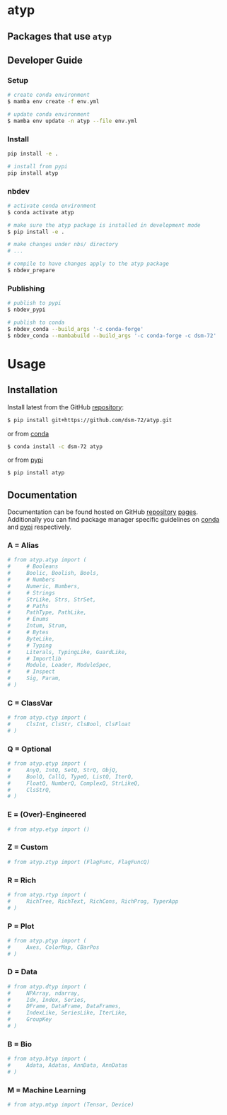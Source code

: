 # atyp

<!-- WARNING: THIS FILE WAS AUTOGENERATED! DO NOT EDIT! -->

## Packages that use `atyp`

<!-- - `aprep`
- `aspec`
- `brvstr`
- `dynattr`
- `fuzstr`
- `ispec`
- `narr`
- `nbkit`
- `nymstr`
- `synstr` -->

## Developer Guide

### Setup

``` sh
# create conda environment
$ mamba env create -f env.yml

# update conda environment
$ mamba env update -n atyp --file env.yml
```

### Install

``` sh
pip install -e .

# install from pypi
pip install atyp
```

### nbdev

``` sh
# activate conda environment
$ conda activate atyp

# make sure the atyp package is installed in development mode
$ pip install -e .

# make changes under nbs/ directory
# ...

# compile to have changes apply to the atyp package
$ nbdev_prepare
```

### Publishing

``` sh
# publish to pypi
$ nbdev_pypi

# publish to conda
$ nbdev_conda --build_args '-c conda-forge'
$ nbdev_conda --mambabuild --build_args '-c conda-forge -c dsm-72'
```

# Usage

## Installation

Install latest from the GitHub
[repository](https://github.com/dsm-72/atyp):

``` sh
$ pip install git+https://github.com/dsm-72/atyp.git
```

or from [conda](https://anaconda.org/dsm-72/atyp)

``` sh
$ conda install -c dsm-72 atyp
```

or from [pypi](https://pypi.org/project/atyp/)

``` sh
$ pip install atyp
```

## Documentation

Documentation can be found hosted on GitHub
[repository](https://github.com/dsm-72/atyp)
[pages](https://dsm-72.github.io/atyp/). Additionally you can find
package manager specific guidelines on
[conda](https://anaconda.org/dsm-72/atyp) and
[pypi](https://pypi.org/project/atyp/) respectively.

### A = Alias

``` python
# from atyp.atyp import (
#     # Booleans
#     Boolic, Boolish, Bools, 
#     # Numbers
#     Numeric, Numbers,
#     # Strings
#     StrLike, Strs, StrSet,
#     # Paths
#     PathType, PathLike, 
#     # Enums
#     Intum, Strum, 
#     # Bytes
#     ByteLike,
#     # Typing
#     Literals, TypingLike, GuardLike, 
#     # Importlib
#     Module, Loader, ModuleSpec,
#     # Inspect
#     Sig, Param,
# )
```

### C = ClassVar

``` python
# from atyp.ctyp import (
#     ClsInt, ClsStr, ClsBool, ClsFloat
# )
```

### Q = Optional

``` python
# from atyp.qtyp import (
#     AnyQ, IntQ, SetQ, StrQ, ObjQ, 
#     BoolQ, CallQ, TypeQ, ListQ, IterQ, 
#     FloatQ, NumberQ, ComplexQ, StrLikeQ,
#     ClsStrQ,
# )
```

### E = (Over)-Engineered

``` python
# from atyp.etyp import ()
```

### Z = Custom

``` python
# from atyp.ztyp import (FlagFunc, FlagFuncQ)
```

### R = Rich

``` python
# from atyp.rtyp import (
#     RichTree, RichText, RichCons, RichProg, TyperApp
# )
```

### P = Plot

``` python
# from atyp.ptyp import (
#     Axes, ColorMap, CBarPos
# )
```

### D = Data

``` python
# from atyp.dtyp import (
#     NPArray, ndarray, 
#     Idx, Index, Series, 
#     DFrame, DataFrame, DataFrames, 
#     IndexLike, SeriesLike, IterLike, 
#     GroupKey
# )
```

### B = Bio

``` python
# from atyp.btyp import (
#     Adata, Adatas, AnnData, AnnDatas
# )
```

### M = Machine Learning

``` python
# from atyp.mtyp import (Tensor, Device)
```
